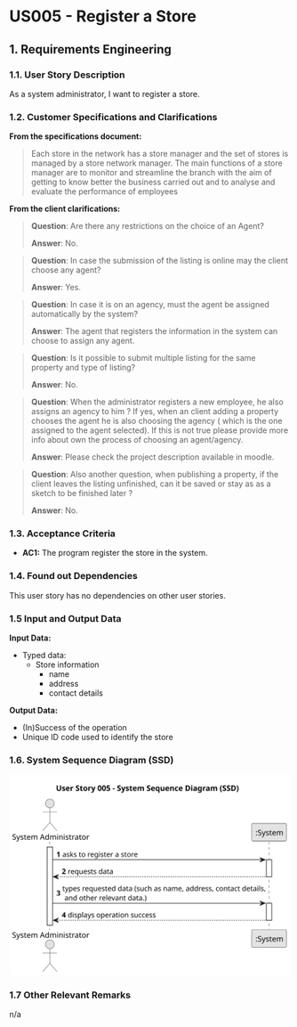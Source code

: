 # US005 - Register a Store

## 1. Requirements Engineering


### 1.1. User Story Description

As a system administrator, I want to register a store.

### 1.2. Customer Specifications and Clarifications
**From the specifications document:**

> Each store in the network has a store manager and the set of stores is managed by a store network
manager. The main functions of a store manager are to monitor and streamline the branch with the
aim of getting to know better the business carried out and to analyse and evaluate the performance
of employees

**From the client clarifications:**

> **Question**: Are there any restrictions on the choice of an Agent?
>
> **Answer**: No.

> **Question**: In case the submission of the listing is online may the client choose any agent?
>
> **Answer**: Yes.

> **Question**: In case it is on an agency, must the agent be assigned automatically by the system?
>
> **Answer**: The agent that registers the information in the system can choose to assign any agent.

> **Question**: Is it possible to submit multiple listing for the same property and type of listing?
>
> **Answer**: No.

> **Question**: When the administrator registers a new employee, he also assigns an agency to him ? If yes, when an client adding a property chooses the agent he is also choosing the agency ( which is the one assigned to the agent selected). If this is not true please provide more info about own the process of choosing an agent/agency.
>
> **Answer**: Please check the project description available in moodle.

> **Question**: Also another question, when publishing a property, if the client leaves the listing unfinished, can it be saved or stay as as a sketch to be finished later ?
>
> **Answer**: No.

### 1.3. Acceptance Criteria

* **AC1:** The program register the store in the system.

### 1.4. Found out Dependencies

This user story has no dependencies on other user stories.

### 1.5 Input and Output Data

**Input Data:**

* Typed data:
    * Store information
        * name
        * address
        * contact details

**Output Data:**

* (In)Success of the operation
* Unique ID code used to identify the store

### 1.6. System Sequence Diagram (SSD)

![US005-SSD](svg/us005-system-sequence-diagram.svg)

### 1.7 Other Relevant Remarks
n/a